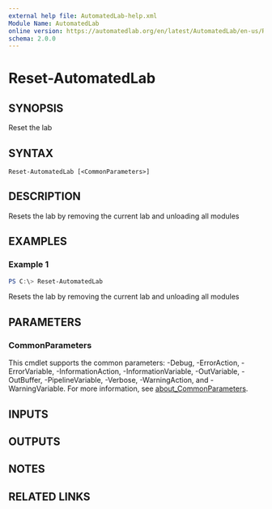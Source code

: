 ```yaml
---
external help file: AutomatedLab-help.xml
Module Name: AutomatedLab
online version: https://automatedlab.org/en/latest/AutomatedLab/en-us/Reset-AutomatedLab
schema: 2.0.0
---
```


# Reset-AutomatedLab

## SYNOPSIS
Reset the lab

## SYNTAX

```
Reset-AutomatedLab [<CommonParameters>]
```

## DESCRIPTION
Resets the lab by removing the current lab and unloading all modules

## EXAMPLES

### Example 1
```powershell
PS C:\> Reset-AutomatedLab
```

Resets the lab by removing the current lab and unloading all modules

## PARAMETERS

### CommonParameters
This cmdlet supports the common parameters: -Debug, -ErrorAction, -ErrorVariable, -InformationAction, -InformationVariable, -OutVariable, -OutBuffer, -PipelineVariable, -Verbose, -WarningAction, and -WarningVariable. For more information, see [about_CommonParameters](http://go.microsoft.com/fwlink/?LinkID=113216).

## INPUTS

## OUTPUTS

## NOTES

## RELATED LINKS

